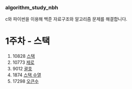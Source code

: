 ### algorithm_study_nbh
c와 파이썬을 이용해 백준 자료구조와 알고리즘 문제를 해결합니다.

# 1주차 - 스택
1. 10828	[스택](https://www.acmicpc.net/problem/10828)
2. 10773	[제로](https://www.acmicpc.net/problem/10773)
3. 9012	  [괄호](https://www.acmicpc.net/problem/9012)
4. 1874	  [스택 수열](https://www.acmicpc.net/problem/1874)
5. 17298  [오큰수](https://www.acmicpc.net/problem/17298)
